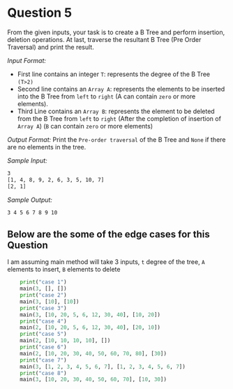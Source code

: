# Question 5

From the given inputs, your task is to create a B Tree and perform insertion, deletion operations. At last, traverse the resultant B Tree (Pre Order Traversal) and print the result.

*Input Format:*

- First line contains an integer `T`: represents the degree of the B Tree `(T>2)`
- Second line contains an `Array A`: represents the elements to be inserted into the B Tree from `left` to `right` (A can contain `zero` or more elements).
- Third Line contains an `Array B`: represents the element to be deleted from the B Tree from `left` to `right` (After the completion of insertion of `Array A`) (`B` can contain `zero` or more elements)

*Output Format:* Print the `Pre-order traversal` of the B Tree and `None` if there are no elements in the tree.

*Sample Input:*

```bash
3
[1, 4, 8, 9, 2, 6, 3, 5, 10, 7]
[2, 1]
```

*Sample Output:*

```bash
3 4 5 6 7 8 9 10
```

## Below are the some of the edge cases for this Question

I am assuming main method will take 3 inputs, `t` degree of the tree, `A` elements to insert, `B` elements to delete

```python
    print("case 1")
    main(3, [], [])
    print("case 2")
    main(3, [10], [10])
    print("case 3")
    main(3, [10, 20, 5, 6, 12, 30, 40], [10, 20])
    print("case 4")
    main(2, [10, 20, 5, 6, 12, 30, 40], [20, 10])
    print("case 5")
    main(2, [10, 10, 10, 10], [])
    print("case 6")
    main(2, [10, 20, 30, 40, 50, 60, 70, 80], [30])
    print("case 7")
    main(3, [1, 2, 3, 4, 5, 6, 7], [1, 2, 3, 4, 5, 6, 7])
    print("case 8")
    main(3, [10, 20, 30, 40, 50, 60, 70], [10, 30])
```
